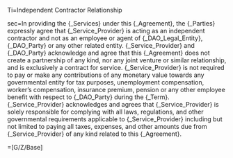 Ti=Independent Contractor Relationship

sec=In providing the {_Services} under this {_Agreement}, the {_Parties} expressly agree that {_Service_Provider} is acting as an independent contractor and not as an employee or agent of {_DAO_Legal_Entity}, {_DAO_Party} or any other related entity. {_Service_Provider} and {_DAO_Party} acknowledge and agree that this {_Agreement} does not create a partnership of any kind, nor any joint venture or similar relationship, and is exclusively a contract for service. {_Service_Provider} is not required to pay or make any contributions of any monetary value towards any governmental entity for tax purposes, unemployment compensation, worker’s compensation, insurance premium, pension or any other employee benefit with respect to {_DAO_Party} during the {_Term}. {_Service_Provider} acknowledges and agrees that {_Service_Provider} is solely responsible for complying with all laws, regulations, and other governmental requirements applicable to {_Service_Provider} including but not limited to paying all taxes, expenses, and other amounts due from {_Service_Provider} of any kind related to this {_Agreement}.

=[G/Z/Base]
